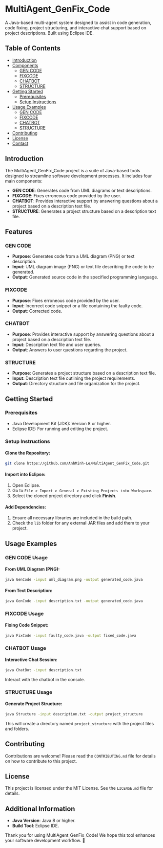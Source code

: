 # MultiAgent_GenFix_Code

A Java-based multi-agent system designed to assist in code generation, code fixing, project structuring, and interactive chat support based on project descriptions. Built using Eclipse IDE.

## Table of Contents
- [Introduction](#introduction)
- [Components](#components)
  - [GEN CODE](#gen-code)
  - [FIXCODE](#fixcode)
  - [CHATBOT](#chatbot)
  - [STRUCTURE](#structure)
- [Getting Started](#getting-started)
  - [Prerequisites](#prerequisites)
  - [Setup Instructions](#setup-instructions)
- [Usage Examples](#usage-examples)
  - [GEN CODE](#gen-code-usage)
  - [FIXCODE](#fixcode-usage)
  - [CHATBOT](#chatbot-usage)
  - [STRUCTURE](#structure-usage)
- [Contributing](#contributing)
- [License](#license)
- [Contact](#contact)

## Introduction

The MultiAgent_GenFix_Code project is a suite of Java-based tools designed to streamline software development processes. It includes four main components:

- **GEN CODE**: Generates code from UML diagrams or text descriptions.
- **FIXCODE**: Fixes erroneous code provided by the user.
- **CHATBOT**: Provides interactive support by answering questions about a project based on a description text file.
- **STRUCTURE**: Generates a project structure based on a description text file.

## Features

### GEN CODE
- **Purpose**: Generates code from a UML diagram (PNG) or text description.
- **Input**: UML diagram image (PNG) or text file describing the code to be generated.
- **Output**: Generated source code in the specified programming language.

### FIXCODE
- **Purpose**: Fixes erroneous code provided by the user.
- **Input**: Incorrect code snippet or a file containing the faulty code.
- **Output**: Corrected code.

### CHATBOT
- **Purpose**: Provides interactive support by answering questions about a project based on a description text file.
- **Input**: Description text file and user queries.
- **Output**: Answers to user questions regarding the project.

### STRUCTURE
- **Purpose**: Generates a project structure based on a description text file.
- **Input**: Description text file outlining the project requirements.
- **Output**: Directory structure and file organization for the project.

## Getting Started

### Prerequisites
- Java Development Kit (JDK): Version 8 or higher.
- Eclipse IDE: For running and editing the project.

### Setup Instructions

#### Clone the Repository:
```bash
git clone https://github.com/AnhMinh-Le/MultiAgent_GenFix_Code.git
```

#### Import into Eclipse:
1. Open Eclipse.
2. Go to `File > Import > General > Existing Projects into Workspace`.
3. Select the cloned project directory and click **Finish**.

#### Add Dependencies:
1. Ensure all necessary libraries are included in the build path.
2. Check the `lib` folder for any external JAR files and add them to your project.

## Usage Examples

### GEN CODE Usage

#### From UML Diagram (PNG):
```bash
java GenCode -input uml_diagram.png -output generated_code.java
```

#### From Text Description:
```bash
java GenCode -input description.txt -output generated_code.java
```

### FIXCODE Usage

#### Fixing Code Snippet:
```bash
java FixCode -input faulty_code.java -output fixed_code.java
```

### CHATBOT Usage

#### Interactive Chat Session:
```bash
java ChatBot -input description.txt
```
Interact with the chatbot in the console.

### STRUCTURE Usage

#### Generate Project Structure:
```bash
java Structure -input description.txt -output project_structure
```
This will create a directory named `project_structure` with the project files and folders.

## Contributing
Contributions are welcome! Please read the `CONTRIBUTING.md` file for details on how to contribute to this project.

## License
This project is licensed under the MIT License. See the `LICENSE.md` file for details.

## Additional Information
- **Java Version**: Java 8 or higher.
- **Build Tool**: Eclipse IDE.

Thank you for using MultiAgent_GenFix_Code! We hope this tool enhances your software development workflow. 🚀

